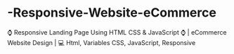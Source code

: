 # -Responsive-Website-eCommerce
⌚ Responsive Landing Page Using HTML CSS &amp; JavaScript ⌚ | eCommerce Website Design | 💻 Html, Variables CSS, JavaScript, Responsive
